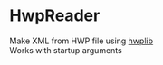 # HwpReader
Make XML from HWP file using [hwplib](https://github.com/neolord0/hwplib)  
Works with startup arguments
